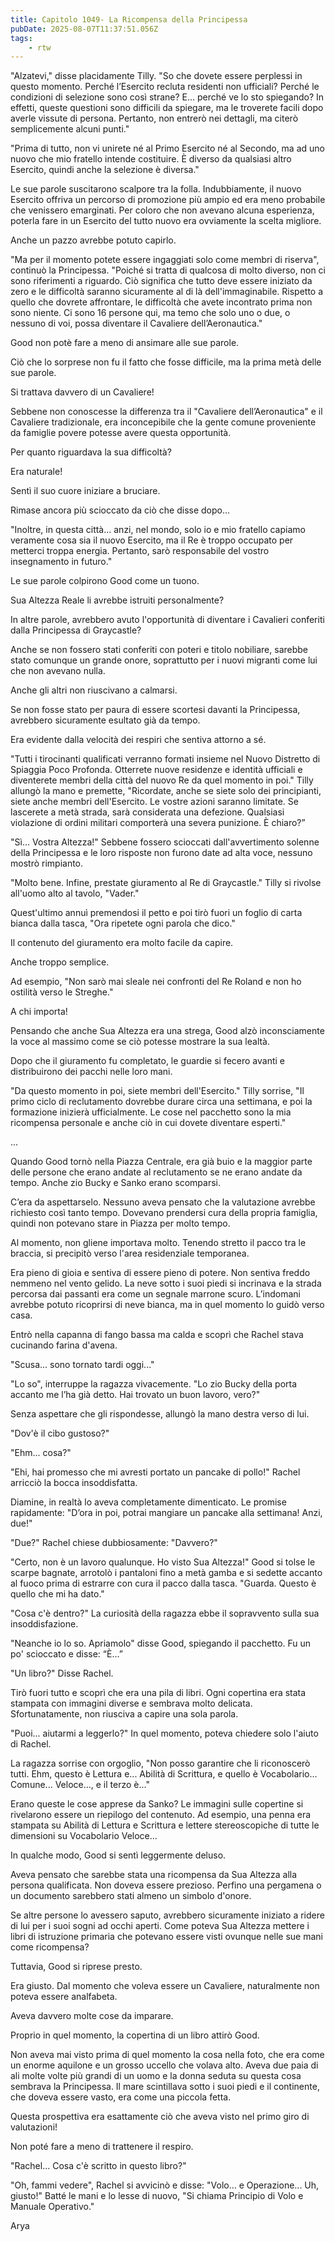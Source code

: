 ```yaml
---
title: Capitolo 1049- La Ricompensa della Principessa
pubDate: 2025-08-07T11:37:51.056Z
tags:
    - rtw
---
```



"Alzatevi," disse placidamente Tilly. "So che dovete essere perplessi in questo momento. Perché l’Esercito recluta residenti non ufficiali? Perché le condizioni di selezione sono così strane? E... perché ve lo sto spiegando? In effetti, queste questioni sono difficili da spiegare, ma le troverete facili dopo averle vissute di persona. Pertanto, non entrerò nei dettagli, ma citerò semplicemente alcuni punti."


"Prima di tutto, non vi unirete né al Primo Esercito né al Secondo, ma ad uno nuovo che mio fratello intende costituire. È diverso da qualsiasi altro Esercito, quindi anche la selezione è diversa."


Le sue parole suscitarono scalpore tra la folla. Indubbiamente, il nuovo Esercito offriva un percorso di promozione più ampio ed era meno probabile che venissero emarginati. Per coloro che non avevano alcuna esperienza, poterla fare in un Esercito del tutto nuovo era ovviamente la scelta migliore.


Anche un pazzo avrebbe potuto capirlo.


"Ma per il momento potete essere ingaggiati solo come membri di riserva", continuò la Principessa. "Poiché si tratta di qualcosa di molto diverso, non ci sono riferimenti a riguardo. Ciò significa che tutto deve essere iniziato da zero e le difficoltà saranno sicuramente al di là dell'immaginabile. Rispetto a quello che dovrete affrontare, le difficoltà che avete incontrato prima non sono niente. Ci sono 16 persone qui, ma temo che solo uno o due, o nessuno di voi, possa diventare il Cavaliere dell’Aeronautica."


Good non potè fare a meno di ansimare alle sue parole.


Ciò che lo sorprese non fu il fatto che fosse difficile, ma la prima metà delle sue parole.


Si trattava davvero di un Cavaliere!


Sebbene non conoscesse la differenza tra il "Cavaliere dell’Aeronautica" e il Cavaliere tradizionale, era inconcepibile che la gente comune proveniente da famiglie povere potesse avere questa opportunità.


Per quanto riguardava la sua difficoltà?


Era naturale!


Sentì il suo cuore iniziare a bruciare.


Rimase ancora più scioccato da ciò che disse dopo...


"Inoltre, in questa città... anzi, nel mondo, solo io e mio fratello capiamo veramente cosa sia il nuovo Esercito, ma il Re è troppo occupato per metterci troppa energia. Pertanto, sarò responsabile del vostro insegnamento in futuro."


Le sue parole colpirono Good come un tuono.


Sua Altezza Reale li avrebbe istruiti personalmente?


In altre parole, avrebbero avuto l'opportunità di diventare i Cavalieri conferiti dalla Principessa di Graycastle?


Anche se non fossero stati conferiti con poteri e titolo nobiliare, sarebbe stato comunque un grande onore, soprattutto per i nuovi migranti come lui che non avevano nulla.


Anche gli altri non riuscivano a calmarsi.


Se non fosse stato per paura di essere scortesi davanti la Principessa, avrebbero sicuramente esultato già da tempo.


Era evidente dalla velocità dei respiri che sentiva attorno a sé.


"Tutti i tirocinanti qualificati verranno formati insieme nel Nuovo Distretto di Spiaggia Poco Profonda. Otterrete nuove residenze e identità ufficiali e diventerete membri della città del nuovo Re da quel momento in poi." Tilly allungò la mano e premette, "Ricordate, anche se siete solo dei principianti, siete anche membri dell'Esercito. Le vostre azioni saranno limitate. Se lascerete a metà strada, sarà considerata una defezione. Qualsiasi violazione di ordini militari comporterà una severa punizione. È chiaro?”


"Sì… Vostra Altezza!" Sebbene fossero scioccati dall'avvertimento solenne della Principessa e le loro risposte non furono date ad alta voce, nessuno mostrò rimpianto.


"Molto bene. Infine, prestate giuramento al Re di Graycastle." Tilly si rivolse all'uomo alto al tavolo, "Vader."


Quest'ultimo annuì premendosi il petto e poi tirò fuori un foglio di carta bianca dalla tasca, "Ora ripetete ogni parola che dico."


Il contenuto del giuramento era molto facile da capire.


Anche troppo semplice.


Ad esempio, "Non sarò mai sleale nei confronti del Re Roland e non ho ostilità verso le Streghe."


A chi importa!


Pensando che anche Sua Altezza era una strega, Good alzò inconsciamente la voce al massimo come se ciò potesse mostrare la sua lealtà.


Dopo che il giuramento fu completato, le guardie si fecero avanti e distribuirono dei pacchi nelle loro mani.


"Da questo momento in poi, siete membri dell'Esercito." Tilly sorrise, "Il primo ciclo di reclutamento dovrebbe durare circa una settimana, e poi la formazione inizierà ufficialmente. Le cose nel pacchetto sono la mia ricompensa personale e anche ciò in cui dovete diventare esperti."


...






Quando Good tornò nella Piazza Centrale, era già buio e la maggior parte delle persone che erano andate al reclutamento se ne erano andate da tempo. Anche zio Bucky e Sanko erano scomparsi.


C’era da aspettarselo. Nessuno aveva pensato che la valutazione avrebbe richiesto così tanto tempo. Dovevano prendersi cura della propria famiglia, quindi non potevano stare in Piazza per molto tempo.


Al momento, non gliene importava molto. Tenendo stretto il pacco tra le braccia, si precipitò verso l'area residenziale temporanea.


Era pieno di gioia e sentiva di essere pieno di potere. Non sentiva freddo nemmeno nel vento gelido. La neve sotto i suoi piedi si incrinava e la strada percorsa dai passanti era come un segnale marrone scuro. L’indomani avrebbe potuto ricoprirsi di neve bianca, ma in quel momento lo guidò verso casa.


Entrò nella capanna di fango bassa ma calda e scoprì che Rachel stava cucinando farina d'avena.


"Scusa... sono tornato tardi oggi..."


"Lo so", interruppe la ragazza vivacemente. "Lo zio Bucky della porta accanto me l’ha già detto. Hai trovato un buon lavoro, vero?"


Senza aspettare che gli rispondesse, allungò la mano destra verso di lui.


"Dov'è il cibo gustoso?"


"Ehm... cosa?"


"Ehi, hai promesso che mi avresti portato un pancake di pollo!" Rachel arricciò la bocca insoddisfatta.


Diamine, in realtà lo aveva completamente dimenticato. Le promise rapidamente: "D’ora in poi, potrai mangiare un pancake alla settimana! Anzi, due!"


"Due?" Rachel chiese dubbiosamente: "Davvero?"


"Certo, non è un lavoro qualunque. Ho visto Sua Altezza!" Good si tolse le scarpe bagnate, arrotolò i pantaloni fino a metà gamba e si sedette accanto al fuoco prima di estrarre con cura il pacco dalla tasca. "Guarda. Questo è quello che mi ha dato."


"Cosa c'è dentro?" La curiosità della ragazza ebbe il sopravvento sulla sua insoddisfazione.


"Neanche io lo so. Apriamolo" disse Good, spiegando il pacchetto. Fu un po' scioccato e disse: “È…”


"Un libro?" Disse Rachel.


Tirò fuori tutto e scoprì che era una pila di libri. Ogni copertina era stata stampata con immagini diverse e sembrava molto delicata. Sfortunatamente, non riusciva a capire una sola parola.


"Puoi... aiutarmi a leggerlo?" In quel momento, poteva chiedere solo l'aiuto di Rachel.


La ragazza sorrise con orgoglio, "Non posso garantire che li riconoscerò tutti. Ehm, questo è Lettura e... Abilità di Scrittura, e quello è Vocabolario… Comune... Veloce..., e il terzo è..."


Erano queste le cose apprese da Sanko? Le immagini sulle copertine si rivelarono essere un riepilogo del contenuto. Ad esempio, una penna era stampata su Abilità di Lettura e Scrittura e lettere stereoscopiche di tutte le dimensioni su Vocabolario Veloce...


In qualche modo, Good si sentì leggermente deluso.


Aveva pensato che sarebbe stata una ricompensa da Sua Altezza alla persona qualificata. Non doveva essere prezioso. Perfino una pergamena o un documento sarebbero stati almeno un simbolo d'onore.


Se altre persone lo avessero saputo, avrebbero sicuramente iniziato a ridere di lui per i suoi sogni ad occhi aperti. Come poteva Sua Altezza mettere i libri di istruzione primaria che potevano essere visti ovunque nelle sue mani come ricompensa?


Tuttavia, Good si riprese presto.


Era giusto. Dal momento che voleva essere un Cavaliere, naturalmente non poteva essere analfabeta.


Aveva davvero molte cose da imparare.


Proprio in quel momento, la copertina di un libro attirò Good.


Non aveva mai visto prima di quel momento la cosa nella foto, che era come un enorme aquilone e un grosso uccello che volava alto. Aveva due paia di ali molte volte più grandi di un uomo e la donna seduta su questa cosa sembrava la Principessa. Il mare scintillava sotto i suoi piedi e il continente, che doveva essere vasto, era come una piccola fetta.


Questa prospettiva era esattamente ciò che aveva visto nel primo giro di valutazioni!


Non poté fare a meno di trattenere il respiro.


"Rachel... Cosa c'è scritto in questo libro?"


"Oh, fammi vedere", Rachel si avvicinò e disse: "Volo... e Operazione... Uh, giusto!" Batté le mani e lo lesse di nuovo, "Si chiama Principio di Volo e Manuale Operativo."






Arya
                                


                                



